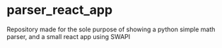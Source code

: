 # parser_react_app
Repository made for the sole purpose of showing a python simple math parser, and a small react app using SWAPI 
